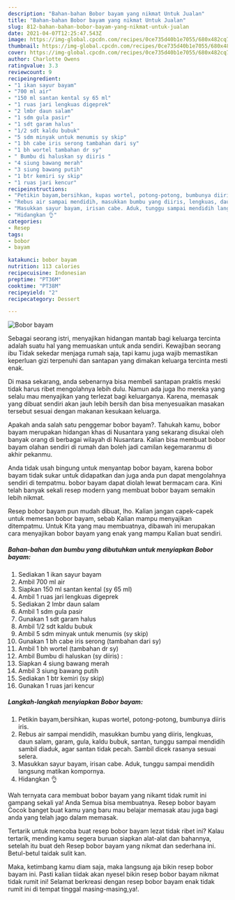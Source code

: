 ```yaml
---
description: "Bahan-bahan Bobor bayam yang nikmat Untuk Jualan"
title: "Bahan-bahan Bobor bayam yang nikmat Untuk Jualan"
slug: 812-bahan-bahan-bobor-bayam-yang-nikmat-untuk-jualan
date: 2021-04-07T12:25:47.543Z
image: https://img-global.cpcdn.com/recipes/0ce735d40b1e7055/680x482cq70/bobor-bayam-foto-resep-utama.jpg
thumbnail: https://img-global.cpcdn.com/recipes/0ce735d40b1e7055/680x482cq70/bobor-bayam-foto-resep-utama.jpg
cover: https://img-global.cpcdn.com/recipes/0ce735d40b1e7055/680x482cq70/bobor-bayam-foto-resep-utama.jpg
author: Charlotte Owens
ratingvalue: 3.3
reviewcount: 9
recipeingredient:
- "1 ikan sayur bayam"
- "700 ml air"
- "150 ml santan kental sy 65 ml"
- "1 ruas jari lengkuas digeprek"
- "2 lmbr daun salam"
- "1 sdm gula pasir"
- "1 sdt garam halus"
- "1/2 sdt kaldu bubuk"
- "5 sdm minyak untuk menumis sy skip"
- "1 bh cabe iris serong tambahan dari sy"
- "1 bh wortel tambahan dr sy"
- " Bumbu di haluskan sy diiris "
- "4 siung bawang merah"
- "3 siung bawang putih"
- "1 btr kemiri sy skip"
- "1 ruas jari kencur"
recipeinstructions:
- "Petikin bayam,bersihkan, kupas wortel, potong-potong, bumbunya diiris iris."
- "Rebus air sampai mendidih, masukkan bumbu yang diiris, lengkuas, daun salam, garam, gula, kaldu bubuk, santan, tunggu sampai mendidih sambil diaduk, agar santan tidak pecah. Sambil dicek rasanya sesuai selera."
- "Masukkan sayur bayam, irisan cabe. Aduk, tunggu sampai mendidih langsung matikan kompornya."
- "Hidangkan 👌"
categories:
- Resep
tags:
- bobor
- bayam

katakunci: bobor bayam 
nutrition: 113 calories
recipecuisine: Indonesian
preptime: "PT36M"
cooktime: "PT38M"
recipeyield: "2"
recipecategory: Dessert

---
```



![Bobor bayam](https://img-global.cpcdn.com/recipes/0ce735d40b1e7055/680x482cq70/bobor-bayam-foto-resep-utama.jpg)

Sebagai seorang istri, menyajikan hidangan mantab bagi keluarga tercinta adalah suatu hal yang memuaskan untuk anda sendiri. Kewajiban seorang ibu Tidak sekedar menjaga rumah saja, tapi kamu juga wajib memastikan keperluan gizi terpenuhi dan santapan yang dimakan keluarga tercinta mesti enak.

Di masa  sekarang, anda sebenarnya bisa membeli santapan praktis meski tidak harus ribet mengolahnya lebih dulu. Namun ada juga lho mereka yang selalu mau menyajikan yang terlezat bagi keluarganya. Karena, memasak yang dibuat sendiri akan jauh lebih bersih dan bisa menyesuaikan masakan tersebut sesuai dengan makanan kesukaan keluarga. 



Apakah anda salah satu penggemar bobor bayam?. Tahukah kamu, bobor bayam merupakan hidangan khas di Nusantara yang sekarang disukai oleh banyak orang di berbagai wilayah di Nusantara. Kalian bisa membuat bobor bayam olahan sendiri di rumah dan boleh jadi camilan kegemaranmu di akhir pekanmu.

Anda tidak usah bingung untuk menyantap bobor bayam, karena bobor bayam tidak sukar untuk didapatkan dan juga anda pun dapat mengolahnya sendiri di tempatmu. bobor bayam dapat diolah lewat bermacam cara. Kini telah banyak sekali resep modern yang membuat bobor bayam semakin lebih nikmat.

Resep bobor bayam pun mudah dibuat, lho. Kalian jangan capek-capek untuk memesan bobor bayam, sebab Kalian mampu menyajikan ditempatmu. Untuk Kita yang mau membuatnya, dibawah ini merupakan cara menyajikan bobor bayam yang enak yang mampu Kalian buat sendiri.

<!--inarticleads1-->

##### Bahan-bahan dan bumbu yang dibutuhkan untuk menyiapkan Bobor bayam:

1. Sediakan 1 ikan sayur bayam
1. Ambil 700 ml air
1. Siapkan 150 ml santan kental (sy 65 ml)
1. Ambil 1 ruas jari lengkuas digeprek
1. Sediakan 2 lmbr daun salam
1. Ambil 1 sdm gula pasir
1. Gunakan 1 sdt garam halus
1. Ambil 1/2 sdt kaldu bubuk
1. Ambil 5 sdm minyak untuk menumis (sy skip)
1. Gunakan 1 bh cabe iris serong (tambahan dari sy)
1. Ambil 1 bh wortel (tambahan dr sy)
1. Ambil  Bumbu di haluskan (sy diiris) :
1. Siapkan 4 siung bawang merah
1. Ambil 3 siung bawang putih
1. Sediakan 1 btr kemiri (sy skip)
1. Gunakan 1 ruas jari kencur




<!--inarticleads2-->

##### Langkah-langkah menyiapkan Bobor bayam:

1. Petikin bayam,bersihkan, kupas wortel, potong-potong, bumbunya diiris iris.
1. Rebus air sampai mendidih, masukkan bumbu yang diiris, lengkuas, daun salam, garam, gula, kaldu bubuk, santan, tunggu sampai mendidih sambil diaduk, agar santan tidak pecah. Sambil dicek rasanya sesuai selera.
1. Masukkan sayur bayam, irisan cabe. Aduk, tunggu sampai mendidih langsung matikan kompornya.
1. Hidangkan 👌




Wah ternyata cara membuat bobor bayam yang nikamt tidak rumit ini gampang sekali ya! Anda Semua bisa membuatnya. Resep bobor bayam Cocok banget buat kamu yang baru mau belajar memasak atau juga bagi anda yang telah jago dalam memasak.

Tertarik untuk mencoba buat resep bobor bayam lezat tidak ribet ini? Kalau tertarik, mending kamu segera buruan siapkan alat-alat dan bahannya, setelah itu buat deh Resep bobor bayam yang nikmat dan sederhana ini. Betul-betul taidak sulit kan. 

Maka, ketimbang kamu diam saja, maka langsung aja bikin resep bobor bayam ini. Pasti kalian tiidak akan nyesel bikin resep bobor bayam nikmat tidak rumit ini! Selamat berkreasi dengan resep bobor bayam enak tidak rumit ini di tempat tinggal masing-masing,ya!.

